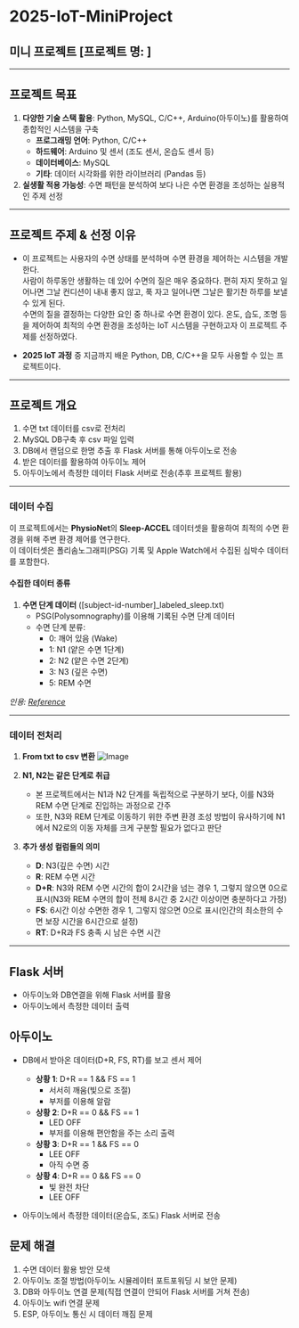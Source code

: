 # 2025-IoT-MiniProject
## 미니 프로젝트 [프로젝트 명: ]

---

## 프로젝트 목표
1. **다양한 기술 스택 활용**: Python, MySQL, C/C++, Arduino(아두이노)를 활용하여 종합적인 시스템을 구축
    - **프로그래밍 언어**: Python, C/C++
    - **하드웨어**: Arduino 및 센서 (조도 센서, 온습도 센서 등)
    - **데이터베이스**: MySQL
    - **기타**: 데이터 시각화를 위한 라이브러리 (Pandas 등)
2. **실생활 적용 가능성**: 수면 패턴을 분석하여 보다 나은 수면 환경을 조성하는 실용적인 주제 선정

---

## 프로젝트 주제 & 선정 이유
- 이 프로젝트는 사용자의 수면 상태를 분석하며 수면 환경을 제어하는 시스템을 개발한다.  
사람이 하루동안 생활하는 데 있어 수면의 질은 매우 중요하다. 편히 자지 못하고 일어나면 그날 컨디션이 내내 좋지 않고, 푹 자고 일어나면 그날은 활기찬 하루를 보낼 수 있게 된다.  
수면의 질을 결정하는 다양한 요인 중 하나로 수면 환경이 있다. 온도, 습도, 조명 등을 제어하여 최적의 수면 환경을 조성하는 IoT 시스템을 구현하고자 이 프로젝트 주제를 선정하였다.

- **2025 IoT 과정** 중 지금까지 배운 Python, DB, C/C++을 모두 사용할 수 있는 프로젝트이다.

---

## 프로젝트 개요
1. 수면 txt 데이터를 csv로 전처리
2. MySQL DB구축 후 csv 파일 입력
3. DB에서 랜덤으로 한명 추출 후 Flask 서버를 통해 아두이노로 전송
4. 받은 데이터를 활용하여 아두이노 제어
5. 아두이노에서 측정한 데이터 Flask 서버로 전송(추후 프로젝트 활용)

---

### 데이터 수집
이 프로젝트에서는 **PhysioNet**의 **Sleep-ACCEL** 데이터셋을 활용하여 최적의 수면 환경을 위해 주변 환경 제어를 연구한다.  
이 데이터셋은 폴리솜노그래피(PSG) 기록 및 Apple Watch에서 수집된 심박수 데이터를 포함한다.

#### 수집한 데이터 종류
1. **수면 단계 데이터** ([subject-id-number]_labeled_sleep.txt)
    - PSG(Polysomnography)를 이용해 기록된 수면 단계 데이터
    - 수면 단계 분류:
        - 0: 깨어 있음 (Wake)
        - 1: N1 (얕은 수면 1단계)
        - 2: N2 (얕은 수면 2단계)
        - 3: N3 (깊은 수면)
        - 5: REM 수면

*인용: [Reference](./Reference.txt)*

---

### 데이터 전처리
1. **From txt to csv 변환**
![Image](path_to_image)  <!-- 여기에 관련 이미지 추가 -->

2. **N1, N2는 같은 단계로 취급**
    - 본 프로젝트에서는 N1과 N2 단계를 독립적으로 구분하기 보다, 이를 N3와 REM 수면 단계로 진입하는 과정으로 간주
    - 또한, N3와 REM 단계로 이동하기 위한 주변 환경 조성 방법이 유사하기에 N1에서 N2로의 이동 자체를 크게 구분할 필요가 없다고 판단

3. **추가 생성 컬럼들의 의미**
    - **D**: N3(깊은 수면) 시간
    - **R**: REM 수면 시간
    - **D+R**: N3와 REM 수면 시간의 합이 2시간을 넘는 경우 1, 그렇지 않으면 0으로 표시(N3와 REM 수면의 합이 전체 8시간 중 2시간 이상이면 충분하다고 가정)
    - **FS**: 6시간 이상 수면한 경우 1, 그렇지 않으면 0으로 표시(인간의 최소한의 수면 보장 시간을 6시간으로 설정)
    - **RT**: D+R과 FS 충족 시 남은 수면 시간


---
## Flask 서버
- 아두이노와 DB연결을 위해 Flask 서버를 활용
- 아두이노에서 측정한 데이터 출력

## 아두이노
- DB에서 받아온 데이터(D+R, FS, RT)를 보고 센서 제어

    - **상황 1**: D+R == 1 && FS == 1
        - 서서히 깨움(빛으로 조절)
        - 부저를 이용해 알람
    - **상황 2**: D+R == 0 && FS == 1
        - LED OFF
        - 부저를 이용해 편안함을 주는 소리 출력
    - **상황 3**: D+R == 1 && FS == 0
        - LEE OFF
        - 아직 수면 중
    - **상황 4**: D+R == 0 && FS == 0
        - 빛 완전 차단
        - LEE OFF

- 아두이노에서 측정한 데이터(온습도, 조도) Flask 서버로 전송


## 문제 해결
1. 수면 데이터 활용 방안 모색
2. 아두이노 조절 방법(아두이노 시뮬레이터 포트포워딩 시 보안 문제)
3. DB와 아두이노 연결 문제(직접 연결이 안되어 Flask 서버를 거쳐 전송)
4. 아두이노 wifi 연결 문제
5. ESP, 아두이노 통신 시 데이터 깨짐 문제